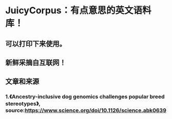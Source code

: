 # JuicyCorpus：有点意思的英文语料库！
## 可以打印下来使用。
## 新鲜采摘自互联网！
## 文章和来源
### 1.《Ancestry-inclusive dog genomics challenges popular breed stereotypes》, source:https://www.science.org/doi/10.1126/science.abk0639

